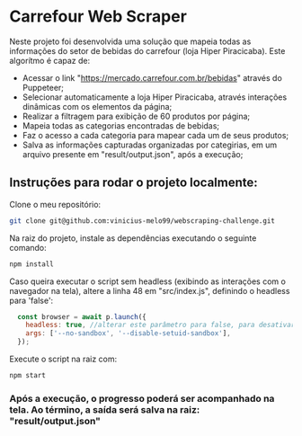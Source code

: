 # Carrefour Web Scraper

Neste projeto foi desenvolvida uma solução que mapeia todas as informações do setor de bebidas do carrefour (loja Hiper Piracicaba). Este algorítmo é capaz de:

- Acessar o link "https://mercado.carrefour.com.br/bebidas" através do Puppeteer;
- Selecionar automaticamente a loja Hiper Piracicaba, através interações dinâmicas com os elementos da página;
- Realizar a filtragem para exibição de 60 produtos por página;
- Mapeia todas as categorias encontradas de bebidas;
- Faz o acesso a cada categoria para mapear cada um de seus produtos;
- Salva as informações capturadas organizadas por categirias, em um arquivo presente em "result/output.json", após a execução;

## Instruções para rodar o projeto localmente:

Clone o meu repositório:

```bash
git clone git@github.com:vinicius-melo99/webscraping-challenge.git
```
Na raiz do projeto, instale as dependências executando o seguinte comando:

```bash
npm install
```

Caso queira executar o script sem headless (exibindo as interações com o navegador na tela), altere a linha 48 em "src/index.js", definindo o headless para 'false':

```js
  const browser = await p.launch({
    headless: true, //alterar este parâmetro para false, para desativar o headless
    args: ['--no-sandbox', '--disable-setuid-sandbox'],
  });
```

Execute o script na raiz com:

```bash
npm start
```
### Após a execução, o progresso poderá ser acompanhado na tela. Ao término, a saída será salva na raiz: "result/output.json"
